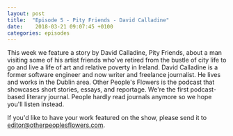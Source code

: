 ```yaml
---
layout: post
title:  "Episode 5 - Pity Friends - David Calladine"
date:    2018-03-21 09:07:45 +0100
categories: episodes
---
```


This week we feature a story by David Calladine, Pity Friends, about a
man visiting some of his artist friends who've retired from the bustle
of city life to go and live a life of art and relative poverty in
Ireland. David Calladine is a former software engineer and now writer
and freelance journalist. He lives and works in the Dublin area. Other
People's Flowers is the podcast that showcases short stories, essays,
and reportage. We're the first podcast-based literary journal. People
hardly read journals anymore so we hope you'll listen instead.

If you'd like to have your work featured on the show, please send it to editor@otherpeoplesflowers.com.

